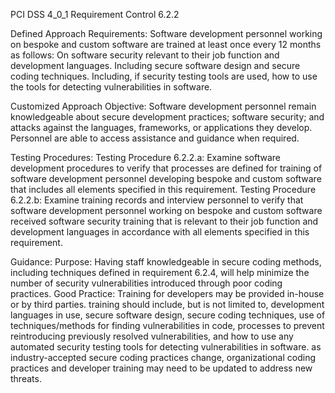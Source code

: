 PCI DSS 4_0_1 Requirement Control 6.2.2

Defined Approach Requirements:
Software development personnel working on bespoke and custom software are trained at least once every 12 months as follows: On software security relevant to their job function and development languages. Including secure software design and secure coding techniques. Including, if security testing tools are used, how to use the tools for detecting vulnerabilities in software.

Customized Approach Objective:
Software development personnel remain knowledgeable about secure development practices; software security; and attacks against the languages, frameworks, or applications they develop. Personnel are able to access assistance and guidance when required.

Testing Procedures:
Testing Procedure 6.2.2.a: Examine software development procedures to verify that processes are defined for training of software development personnel developing bespoke and custom software that includes all elements specified in this requirement.
Testing Procedure 6.2.2.b: Examine training records and interview personnel to verify that software development personnel working on bespoke and custom software received software security training that is relevant to their job function and development languages in accordance with all elements specified in this requirement.

Guidance:
Purpose: Having staff knowledgeable in secure coding methods, including techniques defined in requirement 6.2.4, will help minimize the number of security vulnerabilities introduced through poor coding practices. Good Practice: Training for developers may be provided in-house or by third parties. training should include, but is not limited to, development languages in use, secure software design, secure coding techniques, use of techniques/methods for finding vulnerabilities in code, processes to prevent reintroducing previously resolved vulnerabilities, and how to use any automated security testing tools for detecting vulnerabilities in software. as industry-accepted secure coding practices change, organizational coding practices and developer training may need to be updated to address new threats.